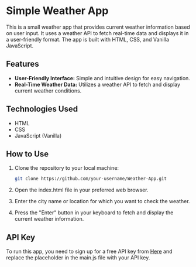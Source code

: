 # Simple Weather App

This is a small weather app that provides current weather information based on user input. It uses a weather API to fetch real-time data and displays it in a user-friendly format. The app is built with HTML, CSS, and Vanilla JavaScript.

## Features

- **User-Friendly Interface:** Simple and intuitive design for easy navigation.
- **Real-Time Weather Data:** Utilizes a weather API to fetch and display current weather conditions.

## Technologies Used

- HTML
- CSS
- JavaScript (Vanilla)

## How to Use

1. Clone the repository to your local machine:

   ```bash
   git clone https://github.com/your-username/Weather-App.git

2. Open the index.html file in your preferred web browser.

3. Enter the city name or location for which you want to check the weather.

4. Press the "Enter" button in your keyboard to fetch and display the current weather information.

## API Key
To run this app, you need to sign up for a free API key from <a href="https://www.weatherapi.com/signup.aspx">Here</a> and replace the placeholder in the main.js file with your API key.

```const apiKey = 'YOUR_API_KEY_HERE';
